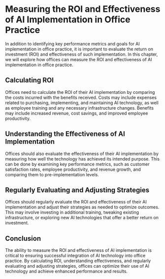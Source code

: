 Measuring the ROI and Effectiveness of AI Implementation in Office Practice
============================================================================================================================================

In addition to identifying key performance metrics and goals for AI implementation in office practice, it is important to evaluate the return on investment (ROI) and effectiveness of such implementation. In this chapter, we will explore how offices can measure the ROI and effectiveness of AI implementation in office practice.

Calculating ROI
---------------

Offices need to calculate the ROI of their AI implementation by comparing the costs incurred with the benefits received. Costs may include expenses related to purchasing, implementing, and maintaining AI technology, as well as employee training and any necessary infrastructure changes. Benefits may include increased revenue, cost savings, and improved employee productivity.

Understanding the Effectiveness of AI Implementation
----------------------------------------------------

Offices should also evaluate the effectiveness of their AI implementation by measuring how well the technology has achieved its intended purpose. This can be done by examining key performance metrics, such as customer satisfaction rates, employee productivity, and revenue growth, and comparing them to pre-implementation levels.

Regularly Evaluating and Adjusting Strategies
---------------------------------------------

Offices should regularly evaluate the ROI and effectiveness of their AI implementation and adjust their strategies as needed to optimize outcomes. This may involve investing in additional training, tweaking existing infrastructure, or exploring new AI technologies that offer a better return on investment.

Conclusion
----------

The ability to measure the ROI and effectiveness of AI implementation is critical to ensuring successful integration of AI technology into office practice. By calculating ROI, understanding effectiveness, and regularly evaluating and adjusting strategies, offices can optimize their use of AI technology and achieve enhanced performance and results.
